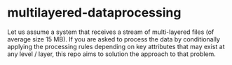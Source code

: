 # multilayered-dataprocessing
Let us assume a system that receives a stream of multi-layered files (of average size 15 MB). If you are asked to process the data by conditionally applying the processing rules depending on key attributes that may exist at any level / layer, this repo aims to solution the approach to that problem.

